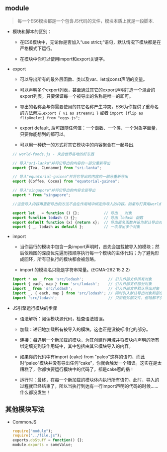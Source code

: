 ## module

> 每一个ES6模块都是一个包含JS代码的文件，模块本质上就是一段脚本.

* 模块和脚本的区别：

    - 在ES6模块中，无论你是否加入“use strict;”语句，默认情况下模块都是在严格模式下运行。

    - 在模块中你可以使用import和export关键字。

* export

    - 可以导出所有的最外层函数、类以及var、let或const声明的变量。

    - 可以声明多个export列表，甚至通过其它的export声明打造一个混合的export列表，只要保证每一个被导出的名称是唯一的即可。

    - 导出的名称会与你需要使用的其它名称产生冲突，ES6为你提供了重命名的方法解决.`export {
      v1 as streamV1 }` 或者 `import {flip as flipOmelet} from "eggs.js";`

    - export default, 后可跟随任何值：一个函数、一个类、一个对象字面量，只要你能想到的都可以。

    - 可以用一种统一的方式将其它模块中的内容聚合在一起导出.

    ```js
    // world-foods.js - 来自世界各地的好东西

    // 导入"sri-lanka"并将它导出的内容的一部分重新导出
    export {Tea, Cinnamon} from "sri-lanka";

    // 导入"equatorial-guinea"并将它导出的内容的一部分重新导出
    export {Coffee, Cocoa} from "equatorial-guinea";

    // 导入"singapore"并将它导出的内容全部导出
    export * from "singapore";

    //这些导入内容再重新导出的方法不会在作用域中绑定你导入的内容。如果你打算用world-foods.js中的Tea来写一些代码，可别用这种方法导入模块，你会发现当前模块作用域中根本找不到Tea。

    export let _ = function () {};           // 导出 _ 对象
    export function lodash () {};            // 导出 lodash 函数
    export default function (x) {return x};  // 导出匿名函数并设为默认导出对象
    export { _, lodash as default };         // 一次导出多个对象
    ```

* import

    - 当你运行的模块中包含一条import声明时，首先会加载被导入的模块；然后依赖图的深度优先遍历按顺序执行每一个模块的主体代码；为了避免形成回环，所有已执行的模块都会被忽略。

    -  import 的模块名只能是字符串常量。(ECMA-262 15.2.2)

    ```js
    import * as _ from 'src/lodash';           // 引入外部文件所有对象
    import { each, map } from 'src/lodash';    // 引入外部文件部分对象
    import _ from 'src/lodash';                // 引入外部文件默认导出对象
    import _, { each, map } from 'src/lodash'; // 同时引入默认导出对象和部分对象
    import 'src/lodash';                       // 只加载外部文件，但啥都不引入
    ```


* JS引擎运行模块的步骤

    - 语法解析：阅读模块源代码，检查语法错误。

    - 加载：递归地加载所有被导入的模块。这也正是没被标准化的部分。

    - 连接：每遇到一个新加载的模块，为其创建作用域并将模块内声明的所有绑定填充到该作用域中，其中包括由其它模块导入的内容。

    - 如果你的代码中有import {cake} from "paleo"这样的语句，而此时“paleo”模块并没有导出任何“cake”，你就会触发一个错误。这实在是太糟糕了，你都快要运行模块中的代码了，都是cake惹的祸！

    - 运行时：最终，在每一个新加载的模块体内执行所有语句。此时，导入的过程就已经结束了，所以当执行到达有一行import声明的代码的时候……什么都没发生！


## 其他模块写法

* CommonJS

    ```js
    require("module");
    require("../file.js");
    exports.doStuff = function() {};
    module.exports = someValue;
    ```